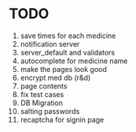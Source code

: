 # TODO

1. save times for each medicine
2. notification server
3. server_default and validators
4. autocomplete for medicine name
5. make the pages look good
6. encrypt med db (r&d)
7. page contents
8. fix test cases
9. DB Migration
10. salting passwords
11. recaptcha for signin page
